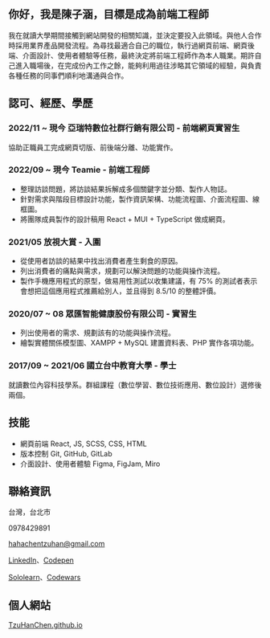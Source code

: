 <!--
**TzuHanChen/TzuHanChen** is a ✨ _special_ ✨ repository because its `README.md` (this file) appears on your GitHub profile.

Here are some ideas to get you started:

- 🔭 I’m currently working on ...
- 🌱 I’m currently learning ...
- 👯 I’m looking to collaborate on ...
- 🤔 I’m looking for help with ...
- 💬 Ask me about ...
- 📫 How to reach me: ...
- 😄 Pronouns: ...
- ⚡ Fun fact: ...
-->

## 你好，我是陳子涵，目標是成為前端工程師

我在就讀大學期間接觸到網站開發的相關知識，並決定要投入此領域。與他人合作時採用業界產品開發流程。為尋找最適合自己的職位，執行過網頁前端、網頁後端、介面設計、使用者體驗等任務，最終決定將前端工程師作為本人職業。期許自己進入職場後，在完成份內工作之餘，能夠利用過往涉略其它領域的經驗，與負責各種任務的同事們順利地溝通與合作。

## 認可、經歷、學歷

### 2022/11 ~ 現今 亞瑞特數位社群行銷有限公司 - 前端網頁實習生

協助正職員工完成網頁切版、前後端分離、功能實作。

### 2022/09 ~ 現今 Teamie - 前端工程師

* 整理訪談問題，將訪談結果拆解成多個關鍵字並分類、製作人物誌。
* 針對需求與階段目標設計功能，製作資訊架構、功能流程圖、介面流程圖、線框圖。
* 將團隊成員製作的設計稿用 React + MUI + TypeScript 做成網頁。

### 2021/05 放視大賞 - 入圍

* 從使用者訪談的結果中找出消費者產生剩食的原因。
* 列出消費者的痛點與需求，規劃可以解決問題的功能與操作流程。
* 製作手機應用程式的原型，做易用性測試以收集建議，有 75% 的測試者表示會想把這個應用程式推薦給別人，並且得到 8.5/10 的整體評價。

### 2020/07 ~ 08 眾匯智能健康股份有限公司 - 實習生

* 列出使用者的需求、規劃該有的功能與操作流程。
* 繪製實體關係模型圖、XAMPP + MySQL 建置資料表、PHP 實作各項功能。

### 2017/09 ~ 2021/06 國立台中教育大學 - 學士

就讀數位內容科技學系。群組課程（數位學習、數位技術應用、數位設計）選修後兩個。

## 技能

* 網頁前端 React, JS, SCSS, CSS, HTML
* 版本控制 Git, GitHub, GitLab
* 介面設計、使用者體驗 Figma, FigJam, Miro

## 聯絡資訊

台灣，台北市

0978429891

[hahachentzuhan@gmail.com](mailto:hahachentzuhan@gmail.com)

[LinkedIn](https://www.linkedin.com/in/tzuhanchen/)、[Codepen](https://codepen.io/tzuhanchen)

[Sololearn](https://www.sololearn.com/profile/1183438)、[Codewars](https://www.codewars.com/users/TzuHan_Chen)

## 個人網站

[TzuHanChen.github.io](https://github.com/TzuHanChen/TzuHanChen.github.io)
